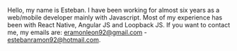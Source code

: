 Hello, my name is Esteban. I have been working for almost six years as a web/mobile developer mainly with Javascript. Most of my experience has been 
with React Native, Angular JS and Loopback JS. If you want to contact me, my emails are: eramonleon92@gmail.com - estebanramon92@hotmail.com.
